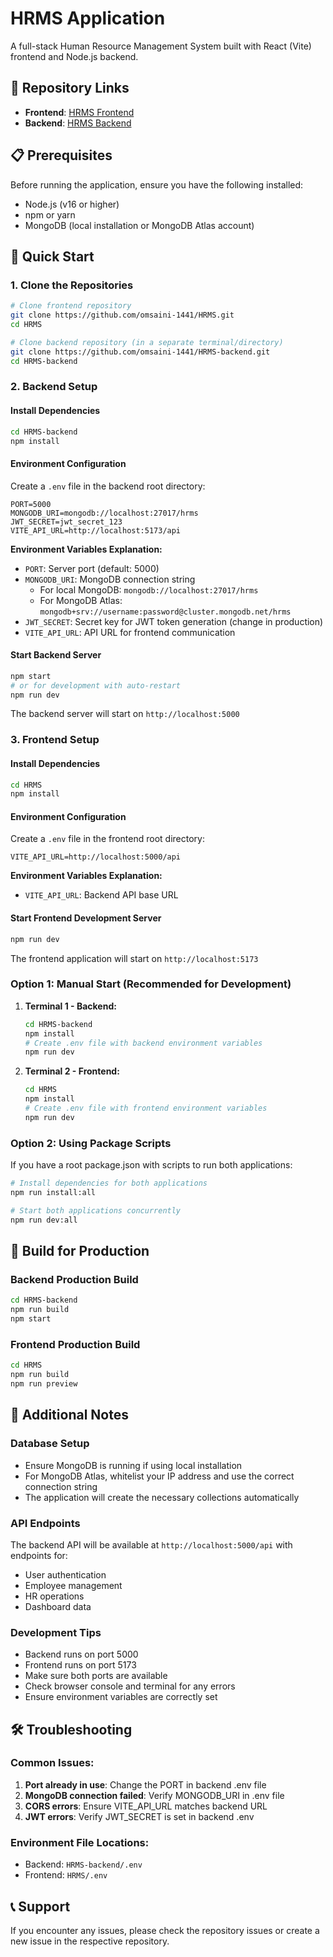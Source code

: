 # HRMS Application

A full-stack Human Resource Management System built with React (Vite) frontend and Node.js backend.

## 🔗 Repository Links

- **Frontend**: [HRMS Frontend](https://github.com/omsaini-1441/HRMS)
- **Backend**: [HRMS Backend](https://github.com/omsaini-1441/HRMS-backend)

## 📋 Prerequisites

Before running the application, ensure you have the following installed:

- Node.js (v16 or higher)
- npm or yarn
- MongoDB (local installation or MongoDB Atlas account)

## 🚀 Quick Start

### 1. Clone the Repositories

```bash
# Clone frontend repository
git clone https://github.com/omsaini-1441/HRMS.git
cd HRMS

# Clone backend repository (in a separate terminal/directory)
git clone https://github.com/omsaini-1441/HRMS-backend.git
cd HRMS-backend
```

### 2. Backend Setup

#### Install Dependencies
```bash
cd HRMS-backend
npm install
```

#### Environment Configuration
Create a `.env` file in the backend root directory:

```env
PORT=5000
MONGODB_URI=mongodb://localhost:27017/hrms
JWT_SECRET=jwt_secret_123
VITE_API_URL=http://localhost:5173/api
```

**Environment Variables Explanation:**
- `PORT`: Server port (default: 5000)
- `MONGODB_URI`: MongoDB connection string
  - For local MongoDB: `mongodb://localhost:27017/hrms`
  - For MongoDB Atlas: `mongodb+srv://username:password@cluster.mongodb.net/hrms`
- `JWT_SECRET`: Secret key for JWT token generation (change in production)
- `VITE_API_URL`: API URL for frontend communication

#### Start Backend Server
```bash
npm start
# or for development with auto-restart
npm run dev
```

The backend server will start on `http://localhost:5000`

### 3. Frontend Setup

#### Install Dependencies
```bash
cd HRMS
npm install
```

#### Environment Configuration
Create a `.env` file in the frontend root directory:

```env
VITE_API_URL=http://localhost:5000/api
```

**Environment Variables Explanation:**
- `VITE_API_URL`: Backend API base URL

#### Start Frontend Development Server
```bash
npm run dev
```

The frontend application will start on `http://localhost:5173`


### Option 1: Manual Start (Recommended for Development)

1. **Terminal 1 - Backend:**
   ```bash
   cd HRMS-backend
   npm install
   # Create .env file with backend environment variables
   npm run dev
   ```

2. **Terminal 2 - Frontend:**
   ```bash
   cd HRMS
   npm install
   # Create .env file with frontend environment variables
   npm run dev
   ```

### Option 2: Using Package Scripts

If you have a root package.json with scripts to run both applications:

```bash
# Install dependencies for both applications
npm run install:all

# Start both applications concurrently
npm run dev:all
```

## 🔧 Build for Production

### Backend Production Build
```bash
cd HRMS-backend
npm run build
npm start
```

### Frontend Production Build
```bash
cd HRMS
npm run build
npm run preview
```

## 📝 Additional Notes

### Database Setup
- Ensure MongoDB is running if using local installation
- For MongoDB Atlas, whitelist your IP address and use the correct connection string
- The application will create the necessary collections automatically

### API Endpoints
The backend API will be available at `http://localhost:5000/api` with endpoints for:
- User authentication
- Employee management
- HR operations
- Dashboard data

### Development Tips
- Backend runs on port 5000
- Frontend runs on port 5173
- Make sure both ports are available
- Check browser console and terminal for any errors
- Ensure environment variables are correctly set

## 🛠️ Troubleshooting

### Common Issues:
1. **Port already in use**: Change the PORT in backend .env file
2. **MongoDB connection failed**: Verify MONGODB_URI in .env file
3. **CORS errors**: Ensure VITE_API_URL matches backend URL
4. **JWT errors**: Verify JWT_SECRET is set in backend .env

### Environment File Locations:
- Backend: `HRMS-backend/.env`
- Frontend: `HRMS/.env`

## 📞 Support

If you encounter any issues, please check the repository issues or create a new issue in the respective repository.